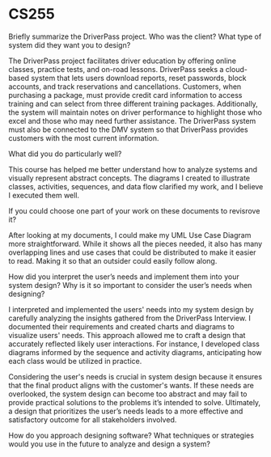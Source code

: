 # CS255
Briefly summarize the DriverPass project. Who was the client? What type of system did they want you to design?

The DriverPass project facilitates driver education by offering online classes, practice tests, and on-road lessons. DriverPass seeks a cloud-based system that lets users download reports, reset passwords, block accounts, and track reservations and cancellations. Customers, when purchasing a package, must provide credit card information to access training and can select from three different training packages. Additionally, the system will maintain notes on driver performance to highlight those who excel and those who may need further assistance. The DriverPass system must also be connected to the DMV system so that DriverPass provides customers with the most current information. 

What did you do particularly well?

This course has helped me better understand how to analyze systems and visually represent abstract concepts. The diagrams I created to illustrate classes, activities, sequences, and data flow clarified my work, and I believe I executed them well.

If you could choose one part of your work on these documents to revisrove it?

After looking at my documents, I could make my UML Use Case Diagram more straightforward. While it shows all the pieces needed, it also has many overlapping lines and use cases that could be distributed to make it easier to read. Making it so that an outsider could easily follow along. 

How did you interpret the user’s needs and implement them into your system design? Why is it so important to consider the user’s needs when designing?

I interpreted and implemented the users' needs into my system design by carefully analyzing the insights gathered from the DriverPass Interview. I documented their requirements and created charts and diagrams to visualize users' needs. This approach allowed me to craft a design that accurately reflected likely user interactions. For instance, I developed class diagrams informed by the sequence and activity diagrams, anticipating how each class would be utilized in practice. 

Considering the user's needs is crucial in system design because it ensures that the final product aligns with the customer's wants. If these needs are overlooked, the system design can become too abstract and may fail to provide practical solutions to the problems it’s intended to solve. Ultimately, a design that prioritizes the user’s needs leads to a more effective and satisfactory outcome for all stakeholders involved.

How do you approach designing software? What techniques or strategies would you use in the future to analyze and design a system?
